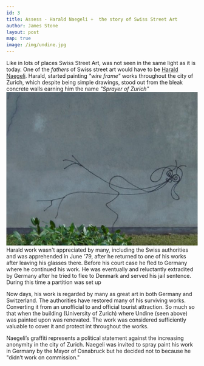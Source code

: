 ```yaml
---
id: 3
title: Assess - Harald Naegeli +  the story of Swiss Street Art
author: James Stone
layout: post
map: true
image: /img/undine.jpg
---
```

Like in lots of places Swiss Street Art, was not seen in the same light as it is today.
One of the *fathers* of Swiss street art would have to be [Harald Naegeli](http://www.graffiti.org/zurich/naegeli.html). Harald, started painting *"wire frame"* works throughout the city of Zurich, which despite being simple drawings, stood out from the bleak concrete walls earning him the name *"Sprayer of Zurich"*
![Harald Naegeli's Undine (1978)](/img/undine.jpg)
Harald work wasn't appreciated by many, including the Swiss authorities and was apprehended in June '79, after he returned to one of his works after leaving his glasses there.
Before his court case he fled to Germany where he continued his work. He was eventually and reluctantly extradited by Germany after he tried to flee to Denmark and served his jail sentence. During this time a partition was set up 

Now days, his work is regarded by many as great art in both Germany and Switzerland.
The authorities have restored many of his surviving works. Converting it from an unofficial to and official tourist attraction.
So much so that when the building (University of Zurich) where Undine (seen above) was painted upon was renovated. The work was considered sufficiently valuable to cover it and protect int throughout the works.

Naegeli’s graffiti represents a political statement against the increasing anonymity in the city of Zurich. Naegeli was invited to spray paint his work in Germany by the Mayor of Osnabruck but he decided not to because he "didn’t work on commission."
